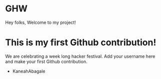 # GHW

Hey folks,
Welcome to my project!

# This is my first Github contribution!

We are celebrating a week long hacker festival. Add your username here and make your first Github contribution.
- KaneahAbagale